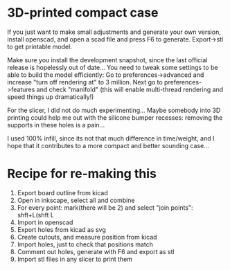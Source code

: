 3D-printed compact case
=======================

If you just want to make small adjustments and generate 
your own version, install openscad, and open a scad file
and press F6 to generate. Export->stl to get printable model.

Make sure you install the development snapshot, since the
last official release is hopelessly out of date...
You need to tweak some settings to be able to build
the model efficiently: Go to preferences->advanced and
increase "turn off rendering at" to 3 million.
Next go to preferences->features and check "manifold"
(this will enable multi-thread rendering and speed things
 up dramatically!)

For the slicer, I did not do much experimenting... 
Maybe somebody into 3D printing could help me out with
the silicone bumper recesses: removing the supports in
these holes is a pain...

I used 100% infill, since its not that much difference
in time/weight, and I hope that it contributes to a more
compact and better sounding case...

Recipe for re-making this
=========================

1. Export board outline from kicad
2. Open in inkscape, select all and combine
3. For every point: mark(there will be 2) and select "join points": shft+L(shft L
4. Import in openscad
5. Export holes from kicad as svg
6. Create cutouts, and measure position from kicad
7. Import holes, just to check that positions match
8. Comment out holes, generate with F6 and export as stl
9. Import stl files in any slicer to print them
